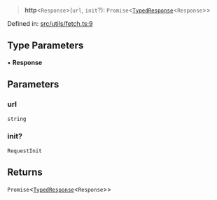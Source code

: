 > **http**\<`Response`\>(`url`, `init`?): `Promise`\<[`TypedResponse`](api/interfaces%5CTypedResponse.md)\<`Response`\>\>

Defined in: [src/utils/fetch.ts:9](https://github.com/bhavjitChauhan/khan-api/blob/67d30ab4498111952301bcaddbef9a132bf75105/src/utils/fetch.ts#L9)

## Type Parameters

• **Response**

## Parameters

### url

`string`

### init?

`RequestInit`

## Returns

`Promise`\<[`TypedResponse`](api/interfaces%5CTypedResponse.md)\<`Response`\>\>
